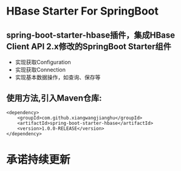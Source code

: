 # HBase Starter For SpringBoot

## spring-boot-starter-hbase插件，集成HBase Client API 2.x修改的SpringBoot Starter组件

* 实现获取Configuration
* 实现获取Connection
* 实现基本数据操作，如查询、保存等

## 使用方法,引入Maven仓库:
```
<dependency>
    <groupId>com.github.xiangwangjianghu</groupId>
    <artifactId>spring-boot-starter-hbase</artifactId>
    <version>1.0.0-RELEASE</version>
</dependency>
```
# 承诺持续更新
